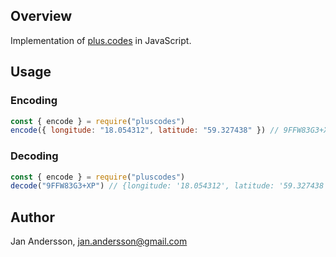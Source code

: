 ## Overview

Implementation of [plus.codes](https://plus.codes) in JavaScript.

## Usage

### Encoding

```javascript
const { encode } = require("pluscodes")
encode({ longitude: "18.054312", latitude: "59.327438" }) // 9FFW83G3+XP
```

### Decoding

```javascript
const { encode } = require("pluscodes")
decode("9FFW83G3+XP") // {longitude: '18.054312', latitude: '59.327438' }
```

## Author

Jan Andersson, jan.andersson@gmail.com
